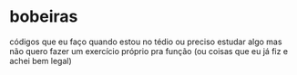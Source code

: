 # bobeiras
códigos que eu faço quando estou no tédio ou preciso estudar algo mas não quero fazer um exercício próprio pra função (ou coisas que eu já fiz e achei bem legal) 
